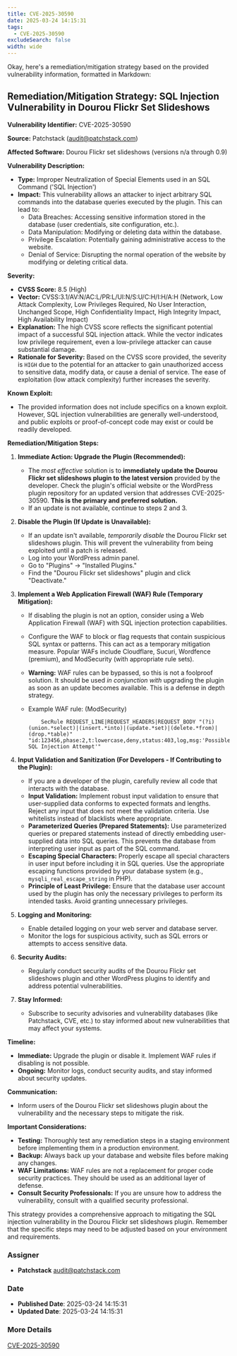 ```yaml
---
title: CVE-2025-30590
date: 2025-03-24 14:15:31
tags:
  - CVE-2025-30590
excludeSearch: false
width: wide
---
```


Okay, here's a remediation/mitigation strategy based on the provided vulnerability information, formatted in Markdown:

## Remediation/Mitigation Strategy: SQL Injection Vulnerability in Dourou Flickr Set Slideshows

**Vulnerability Identifier:** CVE-2025-30590

**Source:** Patchstack (audit@patchstack.com)

**Affected Software:** Dourou Flickr set slideshows (versions n/a through 0.9)

**Vulnerability Description:**

*   **Type:** Improper Neutralization of Special Elements used in an SQL Command ('SQL Injection')
*   **Impact:** This vulnerability allows an attacker to inject arbitrary SQL commands into the database queries executed by the plugin. This can lead to:
    *   Data Breaches:  Accessing sensitive information stored in the database (user credentials, site configuration, etc.).
    *   Data Manipulation: Modifying or deleting data within the database.
    *   Privilege Escalation:  Potentially gaining administrative access to the website.
    *   Denial of Service:  Disrupting the normal operation of the website by modifying or deleting critical data.

**Severity:**

*   **CVSS Score:** 8.5 (High)
*   **Vector:** CVSS:3.1/AV:N/AC:L/PR:L/UI:N/S:U/C:H/I:H/A:H  (Network, Low Attack Complexity, Low Privileges Required, No User Interaction, Unchanged Scope, High Confidentiality Impact, High Integrity Impact, High Availability Impact)
*   **Explanation:** The high CVSS score reflects the significant potential impact of a successful SQL injection attack.  While the vector indicates low privilege requirement, even a low-privilege attacker can cause substantial damage.
*   **Rationale for Severity:** Based on the CVSS score provided, the severity is `HIGH` due to the potential for an attacker to gain unauthorized access to sensitive data, modify data, or cause a denial of service.  The ease of exploitation (low attack complexity) further increases the severity.

**Known Exploit:**

*   The provided information does not include specifics on a known exploit. However, SQL injection vulnerabilities are generally well-understood, and public exploits or proof-of-concept code may exist or could be readily developed.

**Remediation/Mitigation Steps:**

1.  **Immediate Action: Upgrade the Plugin (Recommended):**
    *   The *most effective* solution is to **immediately update the Dourou Flickr set slideshows plugin to the latest version** provided by the developer.  Check the plugin's official website or the WordPress plugin repository for an updated version that addresses CVE-2025-30590. **This is the primary and preferred solution.**
    *   If an update is not available, continue to steps 2 and 3.

2.  **Disable the Plugin (If Update is Unavailable):**
    *   If an update isn't available, *temporarily disable* the Dourou Flickr set slideshows plugin. This will prevent the vulnerability from being exploited until a patch is released.
    *   Log into your WordPress admin panel.
    *   Go to "Plugins" -> "Installed Plugins."
    *   Find the "Dourou Flickr set slideshows" plugin and click "Deactivate."

3.  **Implement a Web Application Firewall (WAF) Rule (Temporary Mitigation):**
    *   If disabling the plugin is not an option, consider using a Web Application Firewall (WAF) with SQL injection protection capabilities.
    *   Configure the WAF to block or flag requests that contain suspicious SQL syntax or patterns. This can act as a temporary mitigation measure.  Popular WAFs include Cloudflare, Sucuri, Wordfence (premium), and ModSecurity (with appropriate rule sets).
    *   **Warning:** WAF rules can be bypassed, so this is not a foolproof solution. It should be used *in conjunction with* upgrading the plugin as soon as an update becomes available. This is a defense in depth strategy.
    *   Example WAF rule: (ModSecurity)

                SecRule REQUEST_LINE|REQUEST_HEADERS|REQUEST_BODY "(?i)(union.*select)|(insert.*into)|(update.*set)|(delete.*from)|(drop.*table)" "id:123456,phase:2,t:lowercase,deny,status:403,log,msg:'Possible SQL Injection Attempt'"
        
4.  **Input Validation and Sanitization (For Developers - If Contributing to the Plugin):**
    *   If you are a developer of the plugin, carefully review all code that interacts with the database.
    *   **Input Validation:**  Implement robust input validation to ensure that user-supplied data conforms to expected formats and lengths. Reject any input that does not meet the validation criteria. Use whitelists instead of blacklists where appropriate.
    *   **Parameterized Queries (Prepared Statements):** Use parameterized queries or prepared statements instead of directly embedding user-supplied data into SQL queries.  This prevents the database from interpreting user input as part of the SQL command.
    *   **Escaping Special Characters:**  Properly escape all special characters in user input before including it in SQL queries. Use the appropriate escaping functions provided by your database system (e.g., `mysqli_real_escape_string` in PHP).
    *   **Principle of Least Privilege:** Ensure that the database user account used by the plugin has only the necessary privileges to perform its intended tasks. Avoid granting unnecessary privileges.

5.  **Logging and Monitoring:**
    *   Enable detailed logging on your web server and database server.
    *   Monitor the logs for suspicious activity, such as SQL errors or attempts to access sensitive data.

6.  **Security Audits:**
    *   Regularly conduct security audits of the Dourou Flickr set slideshows plugin and other WordPress plugins to identify and address potential vulnerabilities.

7.  **Stay Informed:**
    *   Subscribe to security advisories and vulnerability databases (like Patchstack, CVE, etc.) to stay informed about new vulnerabilities that may affect your systems.

**Timeline:**

*   **Immediate:** Upgrade the plugin or disable it. Implement WAF rules if disabling is not possible.
*   **Ongoing:** Monitor logs, conduct security audits, and stay informed about security updates.

**Communication:**

*   Inform users of the Dourou Flickr set slideshows plugin about the vulnerability and the necessary steps to mitigate the risk.

**Important Considerations:**

*   **Testing:** Thoroughly test any remediation steps in a staging environment before implementing them in a production environment.
*   **Backup:** Always back up your database and website files before making any changes.
*   **WAF Limitations:**  WAF rules are not a replacement for proper code security practices.  They should be used as an additional layer of defense.
*   **Consult Security Professionals:** If you are unsure how to address the vulnerability, consult with a qualified security professional.

This strategy provides a comprehensive approach to mitigating the SQL injection vulnerability in the Dourou Flickr set slideshows plugin. Remember that the specific steps may need to be adjusted based on your environment and requirements.

### Assigner
- **Patchstack** <audit@patchstack.com>

### Date
- **Published Date**: 2025-03-24 14:15:31
- **Updated Date**: 2025-03-24 14:15:31

### More Details
[CVE-2025-30590](https://www.cvedetails.com/cve/CVE-2025-30590)